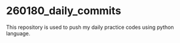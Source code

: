 # 260180_daily_commits
This repository is used to push my daily practice codes using python language.
